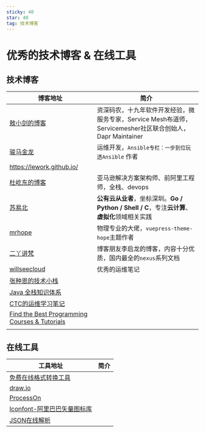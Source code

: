 ```yaml
---
sticky: 40
star: 40
tag: 技术博客
---
```


# 优秀的技术博客 & 在线工具

## 技术博客

| 博客地址                                                     | 简介                                                         |
| ------------------------------------------------------------ | ------------------------------------------------------------ |
| [敖小剑的博客](https://skyao.io/learning/)                   | 资深码农，十九年软件开发经验，微服务专家，Service Mesh布道师，Servicemesher社区联合创始人，Dapr Maintainer |
| [骏马金龙](https://www.junmajinlong.com/)                    | 运维开发，`Ansible专栏：一步到位玩透Ansible` 作者            |
| https://lework.github.io/                                    |                                                              |
| [杜屹东的博客](https://blog.duyidong.com/)                   | 亚马逊解决方案架构师、前阿里工程师，全栈、devops             |
| [苏易北](https://notes.abelsu7.top/)                         | **公有云从业者**，坐标深圳。**Go / Python / Shell / C**，专注**云计算**、**虚拟化**领域相关实践 |
| [mrhope](https://mrhope.site/)                               | 物理专业的大佬，`vuepress-theme-hope`主题作者                |
| [二丫讲梵](http://www.eryajf.net/)                           | 博客朋友李启龙的博客，内容十分优质，国内最全的`nexus`系列文档 |
| [willseecloud](https://www.kancloud.cn/@willseecloud)        | 优秀的运维笔记                                               |
| [张种恩的技术小栈 ](https://www.zze.xyz/s/bookmarks.html)    |                                                              |
| [Java 全栈知识体系](https://www.pdai.tech/)                  |                                                              |
| [CTC的运维学习笔记](https://www.yuque.com/xiaoqingxinchangbuda/dpbrtg) |                                                              |
| [Find the Best Programming Courses & Tutorials](https://hackr.io/) |                                                              |
|                                                              |                                                              |



## 在线工具

| 工具地址                                                  | 简介 |
| --------------------------------------------------------- | ---- |
| [免费在线格式转换工具](https://www.alltoall.net/)         |      |
| [draw.io](https://draw.io/)                               |      |
| [ProcessOn](https://www.processon.com/)                   |      |
| [Iconfont-阿里巴巴矢量图标库](https://www.iconfont.cn/)   |      |
| [JSON在线解析](https://www.bejson.com/explore/index_new/) |      |


